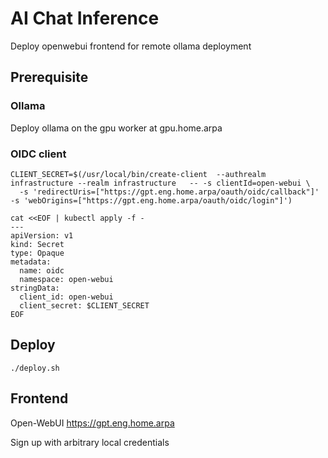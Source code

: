 # AI Chat Inference

Deploy openwebui frontend for remote ollama deployment

## Prerequisite

### Ollama
Deploy ollama on the gpu worker at gpu.home.arpa

### OIDC client
```
CLIENT_SECRET=$(/usr/local/bin/create-client  --authrealm infrastructure --realm infrastructure   -- -s clientId=open-webui \
  -s 'redirectUris=["https://gpt.eng.home.arpa/oauth/oidc/callback"]' -s 'webOrigins=["https://gpt.eng.home.arpa/oauth/oidc/login"]')

cat <<EOF | kubectl apply -f -
---
apiVersion: v1
kind: Secret
type: Opaque
metadata:
  name: oidc
  namespace: open-webui
stringData:
  client_id: open-webui
  client_secret: $CLIENT_SECRET
EOF
```

## Deploy

`./deploy.sh`

## Frontend

Open-WebUI https://gpt.eng.home.arpa

Sign up with arbitrary local credentials
